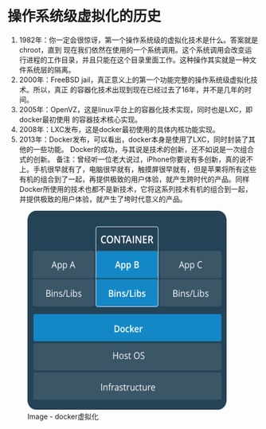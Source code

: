 # 操作系统级虚拟化的历史

1. 1982年：你一定会很惊讶，第一个操作系统级的虚拟化技术是什么。答案就是chroot，直到 现在我们依然在使用的一个系统调用。这个系统调用会改变运行进程的工作目录，并且只能在这个目录里面工作。这种操作其实就是一种文件系统层的隔离。
2. 2000年：FreeBSD jail，真正意义上的第一个功能完整的操作系统级虚拟化技术。所以，真正 的容器化技术出现到现在已经过去了16年，并不是几年的时间。 
3. 2005年：OpenVZ，这是linux平台上的容器化技术实现，同时也是LXC，即docker最初使用 的容器技术核心实现。 
4. 2008年：LXC发布，这是docker最初使用的具体内核功能实现。 
5. 2013年：Docker发布，可以看出，docker本身是使用了LXC，同时封装了其他的一些功能。 Docker的成功，与其说是技术的创新，还不如说是一次组合式的创新。  备注：曾经听一位老大说过，iPhone你要说有多创新，真的说不上。手机很早就有了，电脑很早就有，触摸屏很早就有，但是苹果将所有这些有机的组合到了一起，再提供极致的用户体验，就产生跨时代的产品。同样Docker所使用的技术也都不是新技术，它将这系列技术有机的组合到一起，并提供极致的用户体验，就产生了垮时代意义的产品。

<figure>
    <img src="/assets/Containers.png" width="400" height="400"  alt="docker虚拟化">
    <figcaption>Image - docker虚拟化</figcaption>
</figure>

